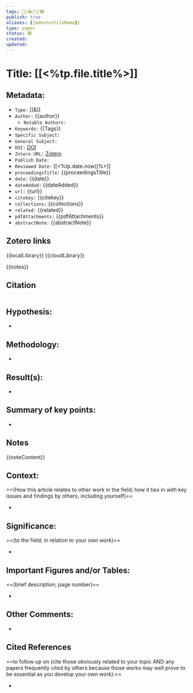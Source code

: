 ```yaml
---
tags: 🧠️/📥️/📜️/🟥️
publish: true
aliases: {{mdnotesFileName}}
type: paper
status: 🟥️
created: 
updated: 
---
```


# Title: **[[<%tp.file.title%>]]**

## Metadata:

- `Type:` [[&]]
- `Author:` {{author}}
	- `Notable Authors:` 
- `Keywords:` {{Tags}}
- `Specific Subject:` 
- `General Subject:` 
- `DOI:` [DOI][1]
- `Zotero URL:` [Zotero][2]
- `Publish Date:` 
- `Reviewed Date:` [[<%tp.date.now()%>]]
- `proceedingsTitle:` {{proceedingsTitle}}
- `date:` {{date}}
- `dateAdded:` {{dateAdded}}
- `url:` {{url}}
- `citekey:` {{citekey}}
- `collections:` {{collections}}
- `related:` {{related}}
- `pdfAttachments:` {{pdfAttachments}}
- `abstractNote:` {{abstractNote}}

## Zotero links

{{localLibrary}}
{{cloudLibrary}}

{{notes}}




## Citation

```latex

```

## Hypothesis:

- 

## Methodology:

- 

## Result(s):

- 

## Summary of key points:

- 

## Notes

{{noteContent}}

## Context:

==(How this article relates to other work in the field; how it ties in with key issues and findings by others, including yourself)==

- 

## Significance:

==(to the field; in relation to your own work)==

- 

## Important Figures and/or Tables:

==(brief description; page number)==

- 

## Other Comments:

-

## Cited References 

==to follow up on (cite those obviously related to your topic AND any papers frequently cited by others because those works may well prove to be essential as you develop your own work):==

- 

```query

```

[1]: {{DOI}}
[2]: {{localLibrary}}